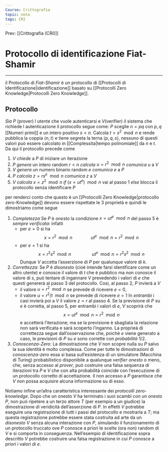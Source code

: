 ```yaml
---
Course: Crittografia
topic: nota
tags: CRI
---
```


Prev: [[Crittografia (CRI)]]

# Protocollo di identificazione Fiat-Shamir
---
il Protocollo di _Fiat-Shamir_ è un protocollo di [[Protocolli di Identificazione|identificazione]] basato su  [[Protocolli Zero Knowledge|Protocolli Zero Knowledge]].

## Protocollo
_Sia_ $P$ (prover) l utente che vuole autenticarsi e $V$(verifier) il sistema che richiede l autenticazione il protocollo segue come:
$P$ sceglie $n=pq$ con $p,q$ [[Numeri primi]] e un intero positivo $s<n$. 
Calcola $t=s^{2} \mod  n$ e rende pubblica la coppia $\langle n,t\rangle$ e tiene segreta la terna $\langle p,q,s\rangle$, nessuno di questi valori può essere calcolato in [[Complessita|tempo polinomiale]] da $n$ e $t$. 
Da qui il protocollo precede come 
1. $V$ _chiede_ a $P$ di iniziare un iterazione
2. $P$ _genera_ un intero random $r<n$
	  _calcola_ $u =r^{2} \mod  n$
	  _comunica_ $u$ a $V$
3. $V$ _genera_ un numero binario random $e$
	 _comunica_ $e$ a $P$
4.  $P$ _calcola_ $z=rs^{e}\mod n$
	_comunica_ $z$ a $V$
5. $V$ _calcola_ $x=z^{2}\mod n$
	_if_ $(x=ut^{e})\mod  n$ vai al passo $1$
	_else_ blocca il protocollo senza identificare $P$

per renderci conto che questo è un [[Protocolli Zero Knowledge|protocollo zero-Knowledge]] devono essere rispettate le 3 proprietà e quindi le dimostriamo come segue
1. _Completezza_ 
	Se $P$ è _onesto_ la condizione $x = ut^{e} \mod  n$ del passo 5 è _sempre verificata_: infatti 
	- per $e = 0$ si ha$$x = r^{2} \mod n \ \ \ \ \ \ \ \ \ \ \ \  \ \ \ ut^{e} \mod n = r^{2} \mod n$$
	- per $e = 1$ si ha $$x = r^{2}s^{2} \mod n \ \ \ \ \ \ \ \ \ \ \ \ \ \ \ \ \ ut^{e} \mod n = r^{2}s^{2} \mod n$$
	 Dunque $V$ accetta l’asserzione di $P$ per qualunque valore di $k$.
2.  _Correttezza_:
	 Se $P$ è _disonesto_ (cioè intende farsi identificare come un altro utente) e conosce il valore di $t$ che è pubblico ma non conosce il valore di $s$, può tentare di ingannare $V$ prevedendo i valori di $e$ che questi genererà al passo 3 del protocollo. 
	 Cosi, al passo 2, $P$ invierà a $V$
	-  il valore $u = r^{2} \mod n$ se prevede di ricevere $e = 0$, 
	-  il valore $u = r^{2}/t \mod n$ se prevede di ricevere $e = 1$
	In _entrambi_ i casi invierà poi a $V$ il  valore $z = r$ al passo $4$.
	Se la previsione di $P$ su $e$ è corretta, al passo 5, per entrambi i valori di $e$, $V$ scoprirà che $$x = ut^{e} \mod n = r^{2} \mod n$$ e accetterà l’iterazione; ma se la previsione è sbagliata la relazione non sarà verificata e sarà scoperto l’inganno. La proprieà di correttezza segue dall’osservazione che, poichè $e$ viene generato a caso, le previsioni di $P$ su $e$ sono corrette con _probabilità_ $1/2$. 
3.  _Conoscenza-Zero_:
	La dimostrazione che $V$ non scopre nulla su $P$ salvo la sua identità è molto complessa. Come per tutte le dimostrazioni di _conoscenza-zero_ essa si basa sull’esistenza di un simulatore (Macchina di Turing) probabilistico disponibile a qualunque _verifier onesto_ o meno, che, senza accesso al _prover_, può costruire una falsa sequenza di iterazioni tra $P$ e $V$ che con alta probabilità coincide con l’esecuzione di un protocollo corretto di accettazione. Il non accesso a $P$ garantisce che $V$ non possa acquisire alcuna informazione su di esso.

Notiamo infine un’altra caratteristica interessante dei _protocolli zero-knowledge_. Dopo che un onesto $V$ ha terminato i suoi scambi con un onesto $P$, non può ripetere a un terzo attore $T$ (per esempio a un giudice) la dimostrazione di veridicità dell’asserzione di $P$. In effetti $V$ potrebbe eseguire una registrazione di tutti i passi del protocollo e mostrarla a $T$; ma questa registrazione potrebbe essere stata costruita ad arte da un _disonesto_ $V$ senza alcuna interazione con $P$, simulando il funzionamento di un protocollo truccato ove $P$ conosce a priori le scelte (ora non) random di $V$ e si comporta in conseguenza. Nell’esempio di identificazione sopra descritto $V$ potrebbe costruire una falsa registrazione in cui $P$ conosce a priori i valori di $e$.



